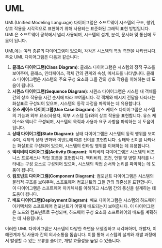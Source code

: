 <h1>UML</h1>
UML(Unified Modeling Language) 다이어그램은 소프트웨어 시스템의 구조, 행위, 상호 작용을 시각적으로 표현하기 위해 사용되는 표준화된 그래픽 표현 방법입니다. UML은 소프트웨어 공학에서 널리 사용되며, 시스템의 설계, 분석, 문서화 및 통신에 도움이 됩니다.

UML에는 여러 종류의 다이어그램이 있으며, 각각은 시스템의 특정 측면을 나타냅니다. 주요 UML 다이어그램은 다음과 같습니다:

1. **클래스 다이어그램(Class Diagram)**: 클래스 다이어그램은 시스템의 정적 구조를 보여주며, 클래스, 인터페이스, 객체 간의 관계와 속성, 메서드를 나타냅니다. 클래스 다이어그램은 시스템의 주요 구성 요소와 그들 간의 상호 작용을 이해하는 데 도움이 됩니다.
2. **시퀀스 다이어그램(Sequence Diagram)**: 시퀀스 다이어그램은 시스템 내 객체들 간의 상호 작용을 시간 순서에 따라 보여줍니다. 각 객체와 메시지 전달을 나타내는 화살표로 구성되어 있으며, 시스템의 동작 과정을 파악하는 데 유용합니다.
3. **유스 케이스 다이어그램(Use Case Diagram)**: 유스 케이스 다이어그램은 시스템의 기능과 외부 요소(사용자, 외부 시스템 등)와의 상호 작용을 표현합니다. 유스 케이스와 액터로 구성되며, 시스템의 목적과 사용자 요구 사항을 파악하는 데 도움이 됩니다.
4. **상태 다이어그램(State Diagram)**: 상태 다이어그램은 시스템의 동적 행위를 보여주며, 객체의 상태 변화와 이벤트에 따른 전이를 표현합니다. 상태와 전이를 나타내는 화살표로 구성되어 있으며, 시스템의 런타임 행위를 이해하는 데 유용합니다.
5. **액티비티 다이어그램(Activity Diagram)**: 액티비티 다이어그램은 시스템의 비즈니스 프로세스나 작업 흐름을 표현합니다. 액티비티, 조건, 연결 및 병렬 처리를 나타내는 구성 요소로 구성되어 있으며, 시스템의 작업 순서와 논리를 파악하는 데 도움이 됩니다.
6. **컴포넌트 다이어그램(Component Diagram)**: 컴포넌트 다이어그램은 시스템의 물리적 구조를 보여주며, 소프트웨어 컴포넌트와 그들 간의 의존성을 표현합니다. 이 다이어그램은 소프트웨어 아키텍처를 이해하고 시스템 간의 통신을 설계하는 데 도움이 됩니다.
7. **배포 다이어그램(Deployment Diagram)**: 배포 다이어그램은 시스템의 하드웨어 아키텍처와 소프트웨어 컴포넌트가 어떻게 배포되는지 보여줍니다. 이 다이어그램은 노드와 컴포넌트로 구성되며, 하드웨어 구성 요소와 소프트웨어의 배포를 계획하는 데 사용됩니다.

이러한 UML 다이어그램은 시스템의 다양한 측면을 모델링하고 시각화하며, 개발자, 이해관계자 및 사용자 간의 의사소통을 돕습니다. 이를 통해 시스템의 설계와 개발 과정에서 발생할 수 있는 오류를 줄이고, 개발 효율성을 높일 수 있습니다.
